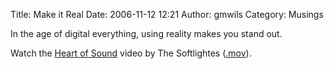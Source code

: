 Title: Make it Real
Date: 2006-11-12 12:21
Author: gmwils
Category: Musings

In the age of digital everything, using reality makes you stand out.

Watch the [Heart of Sound][] video by The Softlightes ([.mov][]).

  [Heart of Sound]: http://video.google.com/videoplay?docid=5648754699533107362
  [.mov]: http://www.kmoyes.com/softlightes/hmos_480.mov
